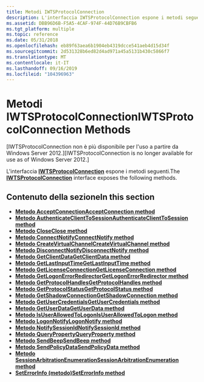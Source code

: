 ```yaml
---
title: Metodi IWTSProtocolConnection
description: L'interfaccia IWTSProtocolConnection espone i metodi seguenti.
ms.assetid: DBB96D6B-F5A5-4CAF-974F-44D76B9CBFB6
ms.tgt_platform: multiple
ms.topic: reference
ms.date: 05/31/2018
ms.openlocfilehash: eb89f63aea6b1904eb4319dcce541aeb4d15d34f
ms.sourcegitcommit: 2d531328b6ed82d4ad971a45a5131b430c5866f7
ms.translationtype: MT
ms.contentlocale: it-IT
ms.lasthandoff: 09/16/2019
ms.locfileid: "104396963"
---
```

# <a name="iwtsprotocolconnection-methods"></a><span data-ttu-id="1371a-103">Metodi IWTSProtocolConnection</span><span class="sxs-lookup"><span data-stu-id="1371a-103">IWTSProtocolConnection Methods</span></span>

<span data-ttu-id="1371a-104">\[IWTSProtocolConnection non è più disponibile per l'uso a partire da Windows Server 2012.\]</span><span class="sxs-lookup"><span data-stu-id="1371a-104">\[IWTSProtocolConnection is no longer available for use as of Windows Server 2012.\]</span></span>

<span data-ttu-id="1371a-105">L'interfaccia [**IWTSProtocolConnection**](/windows/desktop/api/wtsprotocol/nn-wtsprotocol-iwtsprotocolconnection) espone i metodi seguenti.</span><span class="sxs-lookup"><span data-stu-id="1371a-105">The [**IWTSProtocolConnection**](/windows/desktop/api/wtsprotocol/nn-wtsprotocol-iwtsprotocolconnection) interface exposes the following methods.</span></span>

## <a name="in-this-section"></a><span data-ttu-id="1371a-106">Contenuto della sezione</span><span class="sxs-lookup"><span data-stu-id="1371a-106">In this section</span></span>

-   [<span data-ttu-id="1371a-107">**Metodo AcceptConnection**</span><span class="sxs-lookup"><span data-stu-id="1371a-107">**AcceptConnection method**</span></span>](/windows/desktop/api/Wtsprotocol/nf-wtsprotocol-iwtsprotocolconnection-acceptconnection)
-   [<span data-ttu-id="1371a-108">**Metodo AuthenticateClientToSession**</span><span class="sxs-lookup"><span data-stu-id="1371a-108">**AuthenticateClientToSession method**</span></span>](/windows/desktop/api/Wtsprotocol/nf-wtsprotocol-iwtsprotocolconnection-authenticateclienttosession)
-   [<span data-ttu-id="1371a-109">**Metodo Close**</span><span class="sxs-lookup"><span data-stu-id="1371a-109">**Close method**</span></span>](/windows/desktop/api/Wtsprotocol/nf-wtsprotocol-iwtsprotocolconnection-close)
-   [<span data-ttu-id="1371a-110">**Metodo ConnectNotify**</span><span class="sxs-lookup"><span data-stu-id="1371a-110">**ConnectNotify method**</span></span>](/windows/desktop/api/Wtsprotocol/nf-wtsprotocol-iwtsprotocolconnection-connectnotify)
-   [<span data-ttu-id="1371a-111">**Metodo CreateVirtualChannel**</span><span class="sxs-lookup"><span data-stu-id="1371a-111">**CreateVirtualChannel method**</span></span>](/windows/desktop/api/Wtsprotocol/nf-wtsprotocol-iwtsprotocolconnection-createvirtualchannel)
-   [<span data-ttu-id="1371a-112">**Metodo DisconnectNotify**</span><span class="sxs-lookup"><span data-stu-id="1371a-112">**DisconnectNotify method**</span></span>](/windows/desktop/api/Wtsprotocol/nf-wtsprotocol-iwtsprotocolconnection-disconnectnotify)
-   [<span data-ttu-id="1371a-113">**Metodo GetClientData**</span><span class="sxs-lookup"><span data-stu-id="1371a-113">**GetClientData method**</span></span>](/windows/desktop/api/Wtsprotocol/nf-wtsprotocol-iwtsprotocolconnection-getclientdata)
-   [<span data-ttu-id="1371a-114">**Metodo GetLastInputTime**</span><span class="sxs-lookup"><span data-stu-id="1371a-114">**GetLastInputTime method**</span></span>](/windows/desktop/api/Wtsprotocol/nf-wtsprotocol-iwtsprotocolconnection-getlastinputtime)
-   [<span data-ttu-id="1371a-115">**Metodo GetLicenseConnection**</span><span class="sxs-lookup"><span data-stu-id="1371a-115">**GetLicenseConnection method**</span></span>](/windows/desktop/api/Wtsprotocol/nf-wtsprotocol-iwtsprotocolconnection-getlicenseconnection)
-   [<span data-ttu-id="1371a-116">**Metodo GetLogonErrorRedirector**</span><span class="sxs-lookup"><span data-stu-id="1371a-116">**GetLogonErrorRedirector method**</span></span>](/windows/desktop/api/Wtsprotocol/nf-wtsprotocol-iwtsprotocolconnection-getlogonerrorredirector)
-   [<span data-ttu-id="1371a-117">**Metodo GetProtocolHandles**</span><span class="sxs-lookup"><span data-stu-id="1371a-117">**GetProtocolHandles method**</span></span>](/windows/desktop/api/Wtsprotocol/nf-wtsprotocol-iwtsprotocolconnection-getprotocolhandles)
-   [<span data-ttu-id="1371a-118">**Metodo GetProtocolStatus**</span><span class="sxs-lookup"><span data-stu-id="1371a-118">**GetProtocolStatus method**</span></span>](/windows/desktop/api/Wtsprotocol/nf-wtsprotocol-iwtsprotocolconnection-getprotocolstatus)
-   [<span data-ttu-id="1371a-119">**Metodo GetShadowConnection**</span><span class="sxs-lookup"><span data-stu-id="1371a-119">**GetShadowConnection method**</span></span>](/windows/desktop/api/Wtsprotocol/nf-wtsprotocol-iwtsprotocolconnection-getshadowconnection)
-   [<span data-ttu-id="1371a-120">**Metodo GetUserCredentials**</span><span class="sxs-lookup"><span data-stu-id="1371a-120">**GetUserCredentials method**</span></span>](/windows/desktop/api/Wtsprotocol/nf-wtsprotocol-iwtsprotocolconnection-getusercredentials)
-   [<span data-ttu-id="1371a-121">**Metodo GetUserData**</span><span class="sxs-lookup"><span data-stu-id="1371a-121">**GetUserData method**</span></span>](/windows/desktop/api/Wtsprotocol/nf-wtsprotocol-iwtsprotocolconnection-getuserdata)
-   [<span data-ttu-id="1371a-122">**Metodo IsUserAllowedToLogon**</span><span class="sxs-lookup"><span data-stu-id="1371a-122">**IsUserAllowedToLogon method**</span></span>](/windows/desktop/api/Wtsprotocol/nf-wtsprotocol-iwtsprotocolconnection-isuserallowedtologon)
-   [<span data-ttu-id="1371a-123">**Metodo LogonNotify**</span><span class="sxs-lookup"><span data-stu-id="1371a-123">**LogonNotify method**</span></span>](/windows/desktop/api/Wtsprotocol/nf-wtsprotocol-iwtsprotocolconnection-logonnotify)
-   [<span data-ttu-id="1371a-124">**Metodo NotifySessionId**</span><span class="sxs-lookup"><span data-stu-id="1371a-124">**NotifySessionId method**</span></span>](/windows/desktop/api/Wtsprotocol/nf-wtsprotocol-iwtsprotocolconnection-notifysessionid)
-   [<span data-ttu-id="1371a-125">**Metodo QueryProperty**</span><span class="sxs-lookup"><span data-stu-id="1371a-125">**QueryProperty method**</span></span>](/windows/desktop/api/Wtsprotocol/nf-wtsprotocol-iwtsprotocolconnection-queryproperty)
-   [<span data-ttu-id="1371a-126">**Metodo SendBeep**</span><span class="sxs-lookup"><span data-stu-id="1371a-126">**SendBeep method**</span></span>](/windows/desktop/api/Wtsprotocol/nf-wtsprotocol-iwtsprotocolconnection-sendbeep)
-   [<span data-ttu-id="1371a-127">**Metodo SendPolicyData**</span><span class="sxs-lookup"><span data-stu-id="1371a-127">**SendPolicyData method**</span></span>](/windows/desktop/api/Wtsprotocol/nf-wtsprotocol-iwtsprotocolconnection-sendpolicydata)
-   [<span data-ttu-id="1371a-128">**Metodo SessionArbitrationEnumeration**</span><span class="sxs-lookup"><span data-stu-id="1371a-128">**SessionArbitrationEnumeration method**</span></span>](/windows/desktop/api/Wtsprotocol/nf-wtsprotocol-iwtsprotocolconnection-sessionarbitrationenumeration)
-   [<span data-ttu-id="1371a-129">**SetErrorInfo (metodo)**</span><span class="sxs-lookup"><span data-stu-id="1371a-129">**SetErrorInfo method**</span></span>](/windows/desktop/api/Wtsprotocol/nf-wtsprotocol-iwtsprotocolconnection-seterrorinfo)

 

 




